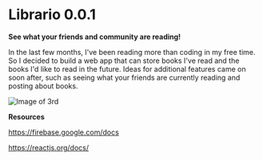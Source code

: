 # Librario 0.0.1
**See what your friends and community are reading!**

In the last few months, I've been reading more than coding in my free time. So I decided to build a web app that can store books I've read and the books I'd like to read in the future. Ideas for additional features came on soon after, such as seeing what your friends are currently reading and posting about books.


![Image of 3rd](https://github.com/jschriemer/Librarius/blob/master/FrontpageEx.png)


**Resources**

https://firebase.google.com/docs

https://reactjs.org/docs/
